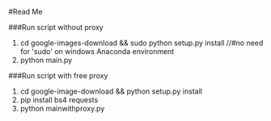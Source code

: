 #Read Me

###Run script without proxy
1. cd google-images-download && sudo python setup.py install //#no need for 'sudo' on windows Anaconda environment
2. python main.py

###Run script with free proxy
1. cd google-image-download && python setup.py install
2. pip install bs4 requests
3. python mainwithproxy.py


